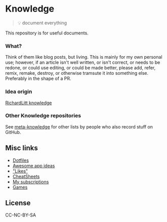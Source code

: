 # Knowledge

> 💡 document everything

This repository is for useful documents. 

### What?

Think of them like blog posts, but living. This is mainly for my own personal use; however, if an article isn't well written, or isn't correct, or needs to be redone, or could use editing, or could be made better, please add, refer, remix, remake, destroy, or otherwise tramsute it into something else. Preferably in the shape of a PR.

### Idea origin
[RichardLitt knowledge](https://github.com/RichardLitt/knowledge)

### Other Knowledge repositories

See [meta-knowledge](https://github.com/RichardLitt/meta-knowledge) for other lists by people who also record stuff on GitHub.

## Misc links

- [Dotfiles](https://github.com/DKunin/dotfiles)
- [Awesome app ideas](https://github.com/DKunin/awesome-app-ideas)
- ["Likes"](https://github.com/DKunin/today-i-liked)
- [CheatSheets](https://github.com/DKunin/cheatsheets)
- [My subscriptions](/subscriptions.opml)
- [Games](/games.md)

## License

CC-NC-BY-SA
